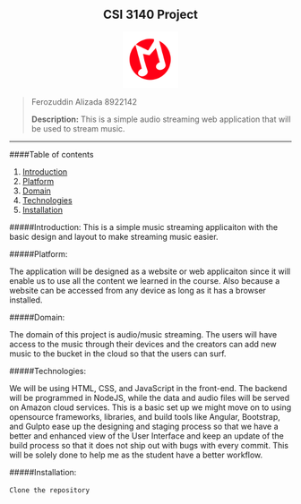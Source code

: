 <h2><center>CSI 3140 Project</center></h2>

<center><img src="/src/assets/logo.svg?sanitize=true" height="100" width="100">
</img>
</center>

> Ferozuddin Alizada
> 8922142
>
> **Description:** This is a simple audio streaming web application that will be used to stream music.

---

####Table of contents

1. [Introduction](#introduction)
2. [Platform](#platform)
3. [Domain](#domain)
4. [Technologies](#technologies)
5. [Installation](#installation)

#####Introduction:
This is a simple music streaming applicaiton with the basic design and layout to make streaming music easier.

#####Platform:

The application will be designed as a website or web applicaiton since it will enable us to use all the content we learned in the course. Also because a website can be accessed from any device as long as it has a browser installed.

#####Domain:

The domain of this project is audio/music streaming. The users will have access to the music through their devices and the creators can add new music to the bucket in the cloud so that the users can surf.

#####Technologies:

We will be using HTML, CSS, and JavaScript in the front-end. The backend will be programmed in NodeJS, while the data and audio files will be served on Amazon cloud services. This is a basic set up we might move on to using opensource frameworks, libraries, and build tools like Angular, Bootstrap, and Gulpto ease up the designing and staging process so that we have a better and enhanced view of the User Interface and keep an update of the build process so that it does not ship out with bugs with every commit. This will be solely done to help me as the student have a better workflow.

#####Installation:

`Clone the repository`
